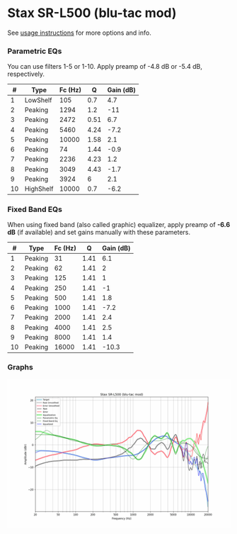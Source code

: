 # Stax SR-L500 (blu-tac mod)
See [usage instructions](https://github.com/jaakkopasanen/AutoEq#usage) for more options and info.

### Parametric EQs
You can use filters 1-5 or 1-10. Apply preamp of -4.8 dB or -5.4 dB, respectively.

|   # | Type      |   Fc (Hz) |    Q |   Gain (dB) |
|-----|-----------|-----------|------|-------------|
|   1 | LowShelf  |       105 | 0.7  |         4.7 |
|   2 | Peaking   |      1294 | 1.2  |       -11   |
|   3 | Peaking   |      2472 | 0.51 |         6.7 |
|   4 | Peaking   |      5460 | 4.24 |        -7.2 |
|   5 | Peaking   |     10000 | 1.58 |         2.1 |
|   6 | Peaking   |        74 | 1.44 |        -0.9 |
|   7 | Peaking   |      2236 | 4.23 |         1.2 |
|   8 | Peaking   |      3049 | 4.43 |        -1.7 |
|   9 | Peaking   |      3924 | 6    |         2.1 |
|  10 | HighShelf |     10000 | 0.7  |        -6.2 |

### Fixed Band EQs
When using fixed band (also called graphic) equalizer, apply preamp of **-6.6 dB** (if available) and set gains manually with these parameters.

|   # | Type    |   Fc (Hz) |    Q |   Gain (dB) |
|-----|---------|-----------|------|-------------|
|   1 | Peaking |        31 | 1.41 |         6.1 |
|   2 | Peaking |        62 | 1.41 |         2   |
|   3 | Peaking |       125 | 1.41 |         1   |
|   4 | Peaking |       250 | 1.41 |        -1   |
|   5 | Peaking |       500 | 1.41 |         1.8 |
|   6 | Peaking |      1000 | 1.41 |        -7.2 |
|   7 | Peaking |      2000 | 1.41 |         2.4 |
|   8 | Peaking |      4000 | 1.41 |         2.5 |
|   9 | Peaking |      8000 | 1.41 |         1.4 |
|  10 | Peaking |     16000 | 1.41 |       -10.3 |

### Graphs
![](./Stax%20SR-L500%20(blu-tac%20mod).png)
